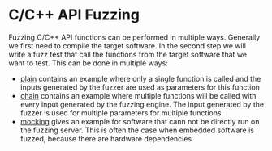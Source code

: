 # C/C++ API Fuzzing
Fuzzing C/C++ API functions can be performed in multiple ways. Generally we first need to compile the target software.
In the second step we will write a fuzz test that call the functions from the target software that we want to test.
This can be done in multiple ways:
- [plain](https://github.com/ci-fuzz/CI-Fuzz-Playground/tree/main/c_cpp/api_fuzzing/plain) contains an example where only a single function is called
  and the inputs generated by the fuzzer are used as parameters for this function
- [chain](https://github.com/ci-fuzz/CI-Fuzz-Playground/tree/main/c_cpp/api_fuzzing/chain) contains an example where multiple functions will 
   be called with every input generated by the fuzzing engine. The input generated by the fuzzer is used for multiple parameters for multiple functions.
- [mocking](https://github.com/ci-fuzz/CI-Fuzz-Playground/tree/main/c_cpp/api_fuzzing/mocking) gives an example for software that cann not be 
   directly run on the fuzzing server. This is often the case when embedded software is fuzzed, because there are hardware dependencies.
